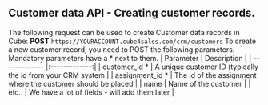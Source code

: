## Customer data API - Creating customer records.
The following request can be used to create Customer data records in Cube:
**POST** ```https://YOURACCOUNT.cube4sales.com/crm/customers```
To create a new customer record, you need to POST the following parameters. Mandatory parameters have a * next to them.
| Parameter     | Description   |
| ------------- |:-------------:|
| customer_id *   | A unique customer ID (typically the id from your CRM system |
| assignment_id * | The id of the assignment where the customer should be placed |
| name          | Name of the customer |
| etc..          | We have a lot of fields - will add them later |

